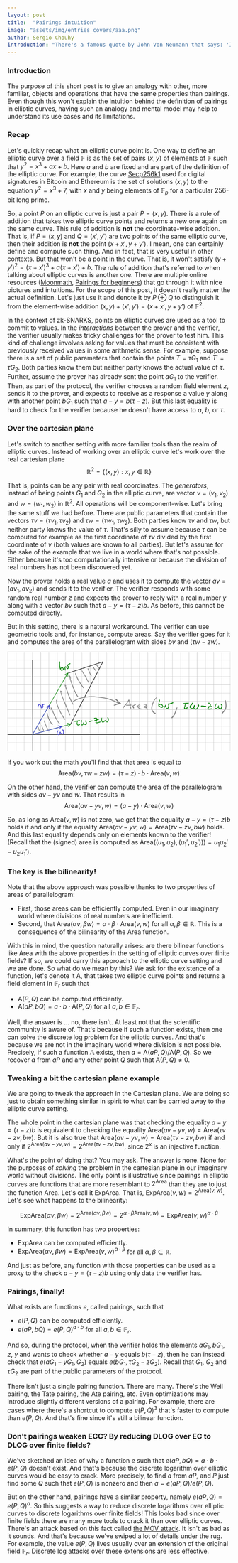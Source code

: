 ```yaml
---
layout: post
title:  "Pairings intuition"
image: "assets/img/entries_covers/aaa.png"
author: Sergio Chouhy
introduction: "There's a famous quote by John Von Neumann that says: 'In Mathematics you don't understand things. You just get used to them'. And that's true more often than one would like to admit. It is not uncommon in pure math to find objects defined in intricate ways that are very useful because of their properties.<br></br> Even outside the fields of Mathematics, this is true. Gravity, circuit analysis, etc. These are all things that are commonly understood through their properties rather than a deeply intuitive understanding of their underlying mechanisms. Sadly, pairings are no different in that sense. But that doesn't mean we can't try to improve our intuition."
---
```



### Introduction
The purpose of this short post is to give an analogy with other, more familiar, objects and operations that have the same properties than pairings. Even though this won't explain the intuition behind the definition of pairings in elliptic curves, having such an analogy and mental model may help to understand its use cases and its limitations.

### Recap
Let's quickly recap what an elliptic curve point is. One way to define an elliptic curve over a field $\mathbb{F}$ is as the set of pairs $(x,y)$ of elements of $\mathbb{F}$ such that $y^2 = x^3 + ax + b$. Here $a$ and $b$ are fixed and are part of the definition of the elliptic curve. For example, the curve [Secp256k1](https://en.bitcoin.it/wiki/Secp256k1) used for digital signatures in Bitcoin and Ethereum is the set of solutions $(x, y)$ to the equation $y^2 = x^3 + 7$, with $x$ and $y$ being elements of $\mathbb{F}_p$ for a particular 256-bit long prime.

So, a point $P$ on an elliptic curve is just a pair $P = (x,y)$. There is a rule of addition that takes two elliptic curve points and returns a new one again on the same curve. This rule of addition is **not** the coordinate-wise addition. That is, if $P=(x,y)$ and $Q=(x', y')$ are two points of the same elliptic curve, then their addition is **not** the point $(x+x', y+y')$. I mean, one can certainly define and compute such thing. And in fact, that is very useful in other contexts. But that won't be a point in the curve. That is, it won't satisfy $(y+y')^2 = (x+x')^3 + a(x+x') + b$. The rule of addition that's referred to when talking about elliptic curves is another one. There are multiple online resources ([Moonmath](https://leastauthority.com/community-matters/moonmath-manual/), [Pairings for beginners](https://static1.squarespace.com/static/5fdbb09f31d71c1227082339/t/5ff394720493bd28278889c6/1609798774687/PairingsForBeginners.pdf)) that go through it with nice pictures and intuitions. For the scope of this post, it doesn't really matter the actual definition. Let's just use it and denote it by $P \oplus Q$ to distinguish it from the element-wise addition $(x, y) + (x', y') = (x+x', y+y')$ of $\mathbb{F}^2$.

In the context of zk-SNARKS, points on elliptic curves are used as a tool to commit to values. In the *interactions* between the prover and the verifier, the verifier usually makes tricky challenges for the prover to test him. This kind of challenge involves asking for values that must be consistent with previously received values in some arithmetic sense. For example, suppose there is a set of public parameters that contain the points $T = \tau G_1$ and $T' = \tau G_2$. Both parties know them but neither party knows the actual value of $\tau$. Further, assume the prover has already sent the point $aG_1$ to the verifier. Then, as part of the protocol, the verifier chooses a random field element $z$, sends it to the prover, and expects to receive as a response a value $y$ along with another point $bG_1$ such that $a - y = b (\tau - z)$. But this last equality is hard to check for the verifier because he doesn't have access to $a$, $b$, or $\tau$. 

### Over the cartesian plane
Let's switch to another setting with more familiar tools than the realm of elliptic curves. Instead of working over an elliptic curve let's work over the real cartesian plane $$\mathbb{R}^2 = \{(x,y): x, y \in \mathbb{R}\}$$

That is, points can be any pair with real coordinates. The *generators*, instead of being points $G_1$ and $G_2$ in the elliptic curve, are vector $v=(v_1, v_2)$ and $w=(w_1, w_2)$ in $\mathbb{R}^2$. All operations will be component-wise. Let's bring the same stuff we had before. There are public parameters that contain the vectors $\tau v = (\tau v_1, \tau v_2)$ and $\tau w = (\tau w_1, \tau w_2)$. Both parties know $\tau v$ and $\tau w$, but neither party knows the value of $\tau$. That's silly to assume because $\tau$ can be computed for example as the first coordinate of $\tau v$ divided by the first coordinate of $v$ (both values are known to all parties). But let's assume for the sake of the example that we live in a world where that's not possible. Either because it's too computationally intensive or because the division of real numbers has not been discovered yet.

Now the prover holds a real value $a$ and uses it to compute the vector $av = (av_1, av_2)$ and sends it to the verifier. The verifier responds with some random real number $z$ and expects the prover to reply with a real number $y$ along with a vector $bv$ such that $a - y = (\tau - z) b$. As before, this cannot be computed directly.

But in this setting, there is a natural workaround. The verifier can use geometric tools and, for instance, compute areas. Say the verifier goes for it and computes the area of the parallelogram with sides $bv$ and $(\tau w - z w)$.

![Screenshot from 2024-03-21 14-46-33](/assets/img/area_drawing.png)

If you work out the math you'll find that that area is equal to $$\text{Area}(bv, \tau w - zw) = (\tau - z)\cdot b\cdot \text{Area}(v, w)$$

On the other hand, the verifier can compute the area of the parallelogram
 with sides $av - yv$ and $w$. That results in 
$$\text{Area}(av - yv, w) = (a-y)\cdot\text{Area}(v,w)$$

So, as long as $\text{Area}(v, w)$ is not zero, we get that the equality $a - y = (\tau - z) b$ holds if and only if the equality $\text{Area}(av - yv, w) = \text{Area}(\tau v - zv, bw)$ holds. And this last equality depends only on elements known to the verifier! (Recall that the (signed) area is computed as $\text{Area}((u_1, u_2), (u_1', u_2'))) = u_1u_2' - u_2u_1'$).

### The key is the bilinearity!
Note that the above approach was possible thanks to two properties of areas of parallelogram:
- First, those areas can be efficiently computed. Even in our imaginary world where divisions of real numbers are inefficient.
- Second, that $\text{Area}(\alpha v, \beta w) = \alpha\cdot\beta\cdot\text{Area}(v, w)$ for all $\alpha, \beta \in \mathbb{R}$. This is a consequence of the bilinearity of the $\text{Area}$ function. 

With this in mind, the question naturally arises: are there bilinear functions like $\text{Area}$ with the above properties in the setting of elliptic curves over finite fields? If so, we could carry this approach to the elliptic curve setting and we are done. So what do we mean by this? We ask for the existence of a function, let's denote it $\text{A}$, that takes two elliptic curve points and returns a field element in $\mathbb{F}_r$ such that
- $\text{A}(P, Q)$ can be computed efficiently.
- $\text{A}(a P, b Q) = a \cdot b \cdot \text{A}(P, Q)$ for all $a, b \in \mathbb{F}_r$.

Well, the answer is ... no, there isn't. At least not that the scientific community is aware of. That's because if such a function exists, then one can solve the discrete log problem for the elliptic curves. And that's because we are not in the imaginary world where division is not possible. Precisely, if such a function $\mathbb{A}$ exists, then $a = \text{A}(a P, Q) / \text{A}(P, Q)$. So we recover $a$ from $aP$ and any other point $Q$ such that $\text{A}(P, Q) \neq 0$.

### Tweaking a bit the cartesian plane example
We are going to tweak the approach in the Cartesian plane. We are doing so just to obtain something similar in spirit to what can be carried away to the elliptic curve setting.

The whole point in the cartesian plane was that checking the equality $a - y = (\tau - z) b$ is equivalent to checking the equality $\text{Area}(av - yv, w) = \text{Area}(\tau v - zv, bw)$. But it is also true that $\text{Area}(av - yv, w) = \text{Area}(\tau v - zv, bw)$ if and only if $2^{\text{Area}(av - yv, w)} = 2^{\text{Area}(\tau v - zv, bw)}$, since $2^x$ is an injective function.

What's the point of doing that? You may ask. The answer is none. None for the purposes of *solving* the problem in the cartesian plane in our imaginary world without divisions. The only point is illustrative since pairings in elliptic curves are functions that are more resemblant to $2^{\text{Area}}$ than they are to just the function $\text{Area}$. Let's call it $\text{ExpArea}$. That is, $\text{ExpArea}(v,w) = 2^{\text{Area}(v,w)}$. Let's see what happens to the bilinearity:

$$\text{ExpArea}(\alpha v, \beta w) = 2^{\text{Area}(\alpha v, \beta w)} = 2^{\alpha \cdot \beta \text{Area}(v, w)} = \text{ExpArea}(v,w)^{\alpha \cdot \beta}$$

In summary, this function has two properties:
- $\text{ExpArea}$ can be computed efficiently.
- $\text{ExpArea}(\alpha v, \beta w) = \text{ExpArea}(v,w)^{\alpha \cdot \beta}$ for all $\alpha, \beta \in \mathbb{R}$.

And just as before, any function with those properties can be used as a proxy to the check $a - y = (\tau - z) b$ using only data the verifier has.

### Pairings, finally!
What exists are functions $e$, called pairings, such that
- $e(P, Q)$ can be computed efficiently.
- $e(a P, b Q) = e(P, Q)^{a\cdot b}$ for all $a, b \in \mathbb{F}_r$.

And so, during the protocol, when the verifier holds the elements $aG_1, bG_1$, $z$, $y$ and wants to check whether $a - y$ equals $b(\tau - z)$, then he can instead check that $e(aG_1 - yG_1, G_2)$ equals $e(bG_1, \tau G_2 - zG_2)$. Recall that $G_1$, $G_2$ and $\tau G_2$ are part of the public parameters of the protocol.

There isn't just a single pairing function. There are many. There's the Weil pairing, the Tate pairing, the Ate pairing, etc. Even optimizations may introduce slightly different versions of a pairing. For example, there are cases where there's a shortcut to compute $e(P, Q)^3$ that's faster to compute than $e(P, Q)$. And that's fine since it's still a bilinear function.

### Don't pairings weaken ECC? By reducing DLOG over EC to DLOG over finite fields?
We've sketched an idea of why a function $e$ such that $e(aP, bQ) = a\cdot b\cdot e(P, Q)$ doesn't exist. And that's because the discrete logarithm over elliptic curves would be easy to crack. More precisely, to find $a$ from $aP$, and $P$ just find some $Q$ such that $e(P, Q)$ is nonzero and then $a = e(aP, Q) / e(P, Q)$.

But on the other hand, pairings have a similar property, namely $e(aP, Q) = e(P, Q)^a$. So this suggests a way to reduce discrete logarithms over elliptic curves to discrete logarithms over finite fields! This looks bad since over finite fields there are many more tools to crack it than over elliptic curves. There's an attack based on this fact called [the MOV attack](https://crypto.stanford.edu/pbc/notes/elliptic/movattack.html).
It isn't as bad as it sounds. And that's because we've swiped a lot of details under the rug. For example, the value $e(P, Q)$ lives usually over an extension of the original field $\mathbb{F}_r$. Discrete log attacks over these extensions are less effective.
